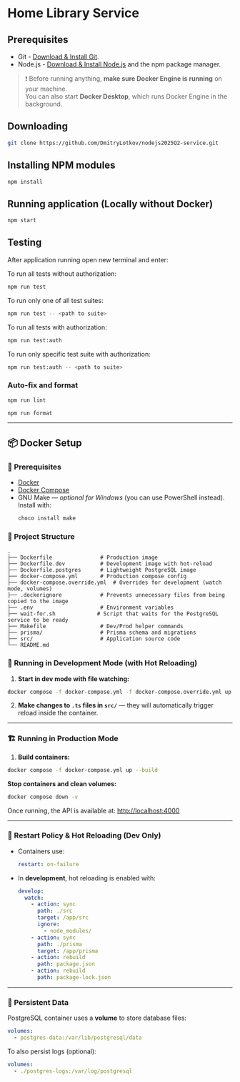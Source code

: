 # Home Library Service

## Prerequisites

- Git - [Download & Install Git](https://git-scm.com/downloads).
- Node.js - [Download & Install Node.js](https://nodejs.org/en/download/) and the npm package manager.

> ❗ Before running anything, **make sure Docker Engine is running** on your machine.  
> You can also start **Docker Desktop**, which runs Docker Engine in the background.

## Downloading

```bash
git clone https://github.com/DmitryLotkov/nodejs2025Q2-service.git
```

## Installing NPM modules

```bash
npm install
```

## Running application (Locally without Docker)

```bash
npm start
```

## Testing

After application running open new terminal and enter:

To run all tests without authorization:

```bash
npm run test
```

To run only one of all test suites:

```bash
npm run test -- <path to suite>
```

To run all tests with authorization:

```bash
npm run test:auth
```

To run only specific test suite with authorization:

```bash
npm run test:auth -- <path to suite>
```

### Auto-fix and format

```bash
npm run lint
```

```bash
npm run format
```

---

## 📦 Docker Setup

### 🔧 Prerequisites

- [Docker](https://www.docker.com/)
- [Docker Compose](https://docs.docker.com/compose/)
- GNU Make — _optional for Windows_ (you can use PowerShell instead). Install with:  
  ```bash
  choco install make
  ```

### 🧱 Project Structure

```
.
├── Dockerfile               # Production image
├── Dockerfile.dev           # Development image with hot-reload
├── Dockerfile.postgres      # Lightweight PostgreSQL image
├── docker-compose.yml       # Production compose config
├── docker-compose.override.yml  # Overrides for development (watch mode, volumes)
├── .dockerignore            # Prevents unnecessary files from being copied to the image
├── .env                     # Environment variables
├── wait-for.sh             # Script that waits for the PostgreSQL service to be ready
├── Makefile                 # Dev/Prod helper commands
├── prisma/                  # Prisma schema and migrations
├── src/                     # Application source code
└── README.md
```

### 🚀 Running in Development Mode (with Hot Reloading)

1. **Start in dev mode with file watching:**

```bash
docker compose -f docker-compose.yml -f docker-compose.override.yml up --build --watch
```

2. **Make changes to `.ts` files in `src/`** — they will automatically trigger reload inside the container.

---

### 🏗️ Running in Production Mode

1. **Build containers:**

```bash
docker compose -f docker-compose.yml up --build
```



**Stop containers and clean volumes:**

```bash
docker compose down -v
```

Once running, the API is available at: [http://localhost:4000](http://localhost:4000)

---

### 🔁 Restart Policy & Hot Reloading (Dev Only)

- Containers use:
  ```yaml
  restart: on-failure
  ```

- In **development**, hot reloading is enabled with:

  ```yaml
  develop:
    watch:
      - action: sync
        path: ./src
        target: /app/src
        ignore:
          - node_modules/
      - action: sync
        path: ./prisma
        target: /app/prisma
      - action: rebuild
        path: package.json
      - action: rebuild
        path: package-lock.json
  ```

---

### 💾 Persistent Data

PostgreSQL container uses a **volume** to store database files:

```yaml
volumes:
  - postgres-data:/var/lib/postgresql/data
```

To also persist logs (optional):

```yaml
volumes:
  - ./postgres-logs:/var/log/postgresql
```
